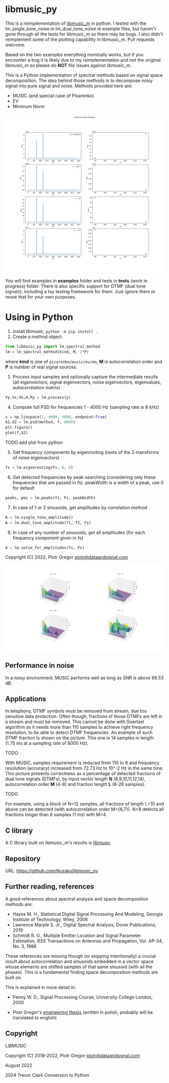 # libmusic_py

This is a reimplementation of
[libmusic_m](https://github.com/dataandsignal/libmusic_m) in python. I tested
with the lm_single_tone_noise.m lm_dual_tone_noise.m example files, but haven't
gone through all the tests for libmusic_m so there may be bugs. I also didn't
reimplement some of the plotting capability in libmusic_m. Pull requests welcome.

Based on the two examples everything nominally works, but if you encounter a bug
it is likely due to my reimplementation and not the original libmusic_m so
please do **NOT** file issues against libmusic_m.

This is a Python implementation of spectral methods based on signal space
decomposition. The idea behind those methods is to decompose noisy signal into
pure signal and noise. Methods provided here are:
- MUSIC (and special case of Pisarenko)
- EV
- Minimum Norm

![Dual Tone Noise](images/dual_tone_noise.png)


You will find examples in **examples** folder and tests in **tests** (work in
progress) folder. There is also specific support for DTMF (dual tone signals),
including a toy testing framework for them. Just ignore them or reuse that for
your own purposes.

# Using in Python
1. install libmusic, `python -m pip install .`
2. Create a method object

```python
from libmusic_py import lm_spectral_method
lm = lm_spectral_method(kind, M, 2*P)
```

where <b>kind</b> is one of `pisarenko/music/ev/mn`, <b>M</b> is autocorrelation
order and <b>P</b> is number of real signal sources.

1. Process input samples and optionally capture the intermediate results (all
   eigenvectors, signal eigenvectors, noise eigenvectors, eigenvalues,
   autocorrelation matrix)

```python
Vy,Vx,Ve,A,Ry = lm.process(y)
```

4. Compute full PSD for frequencies 1 - 4000 Hz (sampling rate is 8 kHz)

```python
s = np.linspace(1, 4000, 4000, endpoint=True)
X2,d2 = lm.psd(method, f, 8000)
plt.figure()
plot(f,X2)
```

TODO add plot from python     
<!-- ![2tone_psd](https://user-images.githubusercontent.com/40000574/190016488-6add0a3b-7601-44cb-a37e-6b01adf37529.jpg) -->


5. Get frequency components by eigenrooting (roots of the Z-transforms of noise
   eigenvectors)

```python
fs = lm.eigenrooting(Fs, 0, 0)
```


6. Get detected frequencies by peak searching (considering only these
   frequencies that are passed in fs). peakWidth is a width of a peak, use 0 for
   default

```python
peaks, pmu = lm.peaks(fs, Fs, peakWidth)
```


7. In case of 1 or 2 sinusoids, get amplitudes by correlation method

```python
A = lm.single_tone_amplitude()
A = lm.dual_tone_amplitude(f1, f2, Fs)
```

8. In case of any number of sinusoids, get all amplitudes (for each frequency component given in fs)

```python
A = lm.solve_for_amplitudes(fs, Fs)
```


Copyright (C) 2022, Piotr Gregor piotr@dataandsignal.com

![Dual Tone Noise](images/dual_tone_freq_noise.png)

## Performance in noise

In a noisy environment, MUSIC performs well as long as SNR is above 66.53 dB.


## Applications

In telephony, DTMF symbols must be removed from stream, due too sensitive data
protection. Often though, fractions of those DTMFs are left in a stream and must
be removed. This cannot be done with Goertzel algorithm as it needs more than
110 samples to achieve right frequency resolution, to be able to detect DTMF
frequencies. An example of such DTMF fraction is shown on the picture. This one
is 14 samples in length (1.75 ms at a sampling rate of 8000 Hz).

TODO
<!-- ![dtmf_test_vector_valid](https://user-images.githubusercontent.com/40000574/190151206-2e7b78a0-0d79-459f-bf8f-cf422fd9da72.jpg) -->

With MUSIC, samples requirement is reduced from 110 to 8 and frequency
resolution (accuracy) increased from 72.73 Hz to 10^-2 Hz in the same time. This
picture presents correctness as a percentage of detected fractions of dual tone
signals (DTMFs), by input vector length **N** (8,9,10,11,12,14), autocorrelation
order **M** (4-8) and fraction length **L** (8-28 samples).

TODO
<!-- ![dtmf_test_valid_freq_2](https://user-images.githubusercontent.com/40000574/190211567-43419122-a4bc-40c4-9e26-e7e9612ab8b8.jpg) -->



For example, using a block of N=12 samples, all fractions of length L=10 and
above can be detected (with autocorrelation order M={6,7}). N=8 detects all
fractions longer than 8 samples (1 ms) with M=4.


## C library

A C library built on libmusic_m's results is [libmusic](https://github.com/dataandsignal/libmusic)


## Repository 

URL: https://github.com/tkuraku/libmusic_py


## Further reading, references

A good references about spectral analysis and space decomposition methods are:

- Hayes M. H., Statistical Digital Signal Processing And Modeling, Georgia
  Institute of Technology, Wiley, 2008
- Lawrence Marple S. Jr., Digital Spectral Analysis, Dover Publications, 2019
- Schmidt R. O., Multiple Emitter Location and Signal Parameter Estimation, IEEE
  Transactions on Antennas and Propagation, Vol. AP-34, No. 3, 1986

These references are missing though (or skipping intentionally) a crucial result
about autocorrelation and sinusoids embedded in a vector space whose elements
are shifted samples of that same sinusoid (with all the phases). This is a
fundamental finding space decomposition methods are built on.

This is explained in more detail in:

- Penny W. D., Signal Processing Course, University College London, 2000

- Piotr Gregor's [engineering
  thesis](https://drive.google.com/file/d/1dfen9z3E5YuNjXSm3PTG00R4N38hmIMR/view?usp=sharing)
  (written in polish, probably will be translated to english) 


## Copyright 

LIBMUSIC

Copyright (C) 2018-2022, Piotr Gregor piotr@dataandsignal.com

August 2022

2024 Trevor Clark Conversion to Python

